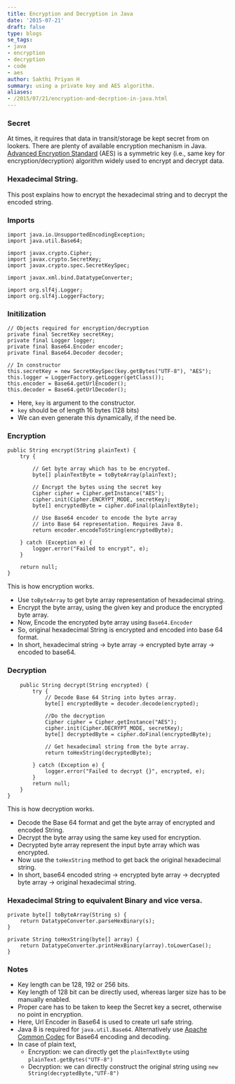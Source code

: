 ```yaml
---
title: Encryption and Decryption in Java
date: '2015-07-21'
draft: false
type: blogs
se_tags:
- java
- encryption
- decryption
- code
- aes
author: Sakthi Priyan H
summary: using a private key and AES algorithm.
aliases:
- /2015/07/21/encryption-and-decrption-in-java.html
---
```


### Secret
At times, it requires that data in transit/storage be kept secret from on lookers.
There are plenty of available encryption mechanism in Java.
[Advanced Encryption Standard](https://en.wikipedia.org/wiki/Advanced_Encryption_Standard) (AES) is a symmetric key (i.e., same key for encryption/decryption) algorithm widely used to encrypt and decrypt data.

### Hexadecimal String.
This post explains how to encrypt the hexadecimal string and to decrypt the encoded string.  

### Imports
    import java.io.UnsupportedEncodingException;
    import java.util.Base64;

    import javax.crypto.Cipher;
    import javax.crypto.SecretKey;
    import javax.crypto.spec.SecretKeySpec;

    import javax.xml.bind.DatatypeConverter;

    import org.slf4j.Logger;
    import org.slf4j.LoggerFactory;

### Initilization

    // Objects required for encryption/decryption
    private final SecretKey secretKey;
    private final Logger logger;
    private final Base64.Encoder encoder;
    private final Base64.Decoder decoder;

    // In constructor
    this.secretKey = new SecretKeySpec(key.getBytes("UTF-8"), "AES");
    this.logger = LoggerFactory.getLogger(getClass());
    this.encoder = Base64.getUrlEncoder();
    this.decoder = Base64.getUrlDecoder();


* Here, `key` is argument to the constructor.
* `key` should be of length 16 bytes (128 bits)
* We can even generate this dynamically, if the need be.

### Encryption

    public String encrypt(String plainText) {
        try {

            // Get byte array which has to be encrypted.
            byte[] plainTextByte = toByteArray(plainText);

            // Encrypt the bytes using the secret key
            Cipher cipher = Cipher.getInstance("AES");
            cipher.init(Cipher.ENCRYPT_MODE, secretKey);
            byte[] encryptedByte = cipher.doFinal(plainTextByte);

            // Use Base64 encoder to encode the byte array
            // into Base 64 representation. Requires Java 8.
            return encoder.encodeToString(encryptedByte);

        } catch (Exception e) {
            logger.error("Failed to encrypt", e);
        }

        return null;
    }

This is how encryption works.

* Use `toByteArray` to get byte array representation of hexadecimal string.
* Encrypt the byte array, using the given key and produce the encrypted byte array.
* Now, Encode the encrypted byte array using `Base64.Encoder`
* So, original hexadecimal String is encrypted and encoded into base 64 format.
* In short, hexadecimal string -> byte array -> encrypted byte array -> encoded to base64.

### Decryption

        public String decrypt(String encrypted) {
            try {
                // Decode Base 64 String into bytes array.
                byte[] encryptedByte = decoder.decode(encrypted);

                //Do the decryption
                Cipher cipher = Cipher.getInstance("AES");
                cipher.init(Cipher.DECRYPT_MODE, secretKey);
                byte[] decryptedByte = cipher.doFinal(encryptedByte);

                // Get hexadecimal string from the byte array.
                return toHexString(decryptedByte);

            } catch (Exception e) {
                logger.error("Failed to decrypt {}", encrypted, e);
            }
            return null;
        }
    }

This is how decryption works.

* Decode the Base 64 format and get the byte array of encrypted and encoded String.
* Decrypt the byte array using the same key used for encryption.
* Decrypted byte array represent the input byte array which was encrypted.
* Now use the `toHexString` method to get back the original hexadecimal string.
* In short, base64 encoded string -> encrypted byte array -> decrypted byte array -> original hexadecimal string.

### Hexadecimal String to equivalent Binary and vice versa.

    private byte[] toByteArray(String s) {
        return DatatypeConverter.parseHexBinary(s);
    }

    private String toHexString(byte[] array) {
        return DatatypeConverter.printHexBinary(array).toLowerCase();
    }

### Notes
* Key length can be 128, 192 or 256 bits.
* Key length of 128 bit can be directly used, whereas larger size has to be manually enabled.
* Proper care has to be taken to keep the Secret key a secret, otherwise no point in encryption.
* Here, Url Encoder in Base64 is used to create url safe string.
* Java 8 is required for `java.util.Base64`. Alternatively use [Apache Common Codec](https://commons.apache.org/proper/commons-codec/apidocs/org/apache/commons/codec/binary/Base64.html) for Base64 encoding and decoding.
* In case of plain text,
    * Encryption: we can directly get the `plainTextByte` using `plainText.getBytes("UTF-8")`
    * Decryption: we can directly construct the original string using `new String(decryptedByte,"UTF-8")`